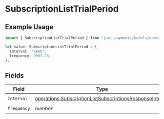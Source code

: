 # SubscriptionListTrialPeriod

## Example Usage

```typescript
import { SubscriptionListTrialPeriod } from "jani-payments/models/operations";

let value: SubscriptionListTrialPeriod = {
  interval: "week",
  frequency: 9992.78,
};
```

## Fields

| Field                                                                                                                                | Type                                                                                                                                 | Required                                                                                                                             | Description                                                                                                                          |
| ------------------------------------------------------------------------------------------------------------------------------------ | ------------------------------------------------------------------------------------------------------------------------------------ | ------------------------------------------------------------------------------------------------------------------------------------ | ------------------------------------------------------------------------------------------------------------------------------------ |
| `interval`                                                                                                                           | [operations.SubscriptionListSubscriptionsResponseInterval](../../models/operations/subscriptionlistsubscriptionsresponseinterval.md) | :heavy_check_mark:                                                                                                                   | N/A                                                                                                                                  |
| `frequency`                                                                                                                          | *number*                                                                                                                             | :heavy_check_mark:                                                                                                                   | N/A                                                                                                                                  |